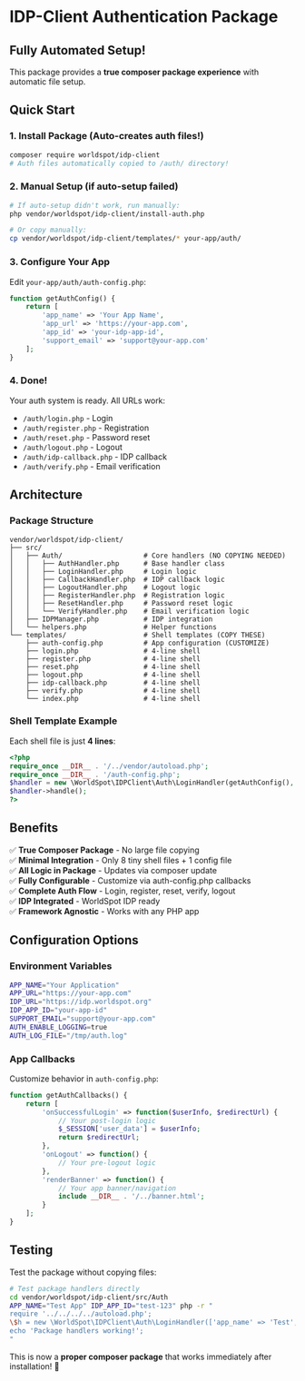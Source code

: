 # IDP-Client Authentication Package

## Fully Automated Setup! 

This package provides a **true composer package experience** with automatic file setup.

## Quick Start

### 1. Install Package (Auto-creates auth files!)
```bash
composer require worldspot/idp-client
# Auth files automatically copied to /auth/ directory!
```

### 2. Manual Setup (if auto-setup failed)
```bash
# If auto-setup didn't work, run manually:
php vendor/worldspot/idp-client/install-auth.php

# Or copy manually:
cp vendor/worldspot/idp-client/templates/* your-app/auth/
```

### 3. Configure Your App
Edit `your-app/auth/auth-config.php`:
```php
function getAuthConfig() {
    return [
        'app_name' => 'Your App Name',
        'app_url' => 'https://your-app.com', 
        'app_id' => 'your-idp-app-id',
        'support_email' => 'support@your-app.com'
    ];
}
```

### 4. Done! 
Your auth system is ready. All URLs work:
- `/auth/login.php` - Login
- `/auth/register.php` - Registration  
- `/auth/reset.php` - Password reset
- `/auth/logout.php` - Logout
- `/auth/idp-callback.php` - IDP callback
- `/auth/verify.php` - Email verification

## Architecture

### Package Structure
```
vendor/worldspot/idp-client/
├── src/
│   ├── Auth/                    # Core handlers (NO COPYING NEEDED)
│   │   ├── AuthHandler.php      # Base handler class
│   │   ├── LoginHandler.php     # Login logic
│   │   ├── CallbackHandler.php  # IDP callback logic  
│   │   ├── LogoutHandler.php    # Logout logic
│   │   ├── RegisterHandler.php  # Registration logic
│   │   ├── ResetHandler.php     # Password reset logic
│   │   └── VerifyHandler.php    # Email verification logic
│   ├── IDPManager.php           # IDP integration
│   └── helpers.php              # Helper functions
└── templates/                   # Shell templates (COPY THESE)
    ├── auth-config.php          # App configuration (CUSTOMIZE)
    ├── login.php                # 4-line shell
    ├── register.php             # 4-line shell  
    ├── reset.php                # 4-line shell
    ├── logout.php               # 4-line shell
    ├── idp-callback.php         # 4-line shell
    ├── verify.php               # 4-line shell
    └── index.php                # 4-line shell
```

### Shell Template Example
Each shell file is just **4 lines**:
```php
<?php
require_once __DIR__ . '/../vendor/autoload.php';
require_once __DIR__ . '/auth-config.php'; 
$handler = new \WorldSpot\IDPClient\Auth\LoginHandler(getAuthConfig(), getAuthCallbacks());
$handler->handle();
?>
```

## Benefits

✅ **True Composer Package** - No large file copying  
✅ **Minimal Integration** - Only 8 tiny shell files + 1 config file  
✅ **All Logic in Package** - Updates via composer update  
✅ **Fully Configurable** - Customize via auth-config.php callbacks  
✅ **Complete Auth Flow** - Login, register, reset, verify, logout  
✅ **IDP Integrated** - WorldSpot IDP ready  
✅ **Framework Agnostic** - Works with any PHP app

## Configuration Options

### Environment Variables
```bash
APP_NAME="Your Application"
APP_URL="https://your-app.com"
IDP_URL="https://idp.worldspot.org"  
IDP_APP_ID="your-app-id"
SUPPORT_EMAIL="support@your-app.com"
AUTH_ENABLE_LOGGING=true
AUTH_LOG_FILE="/tmp/auth.log"
```

### App Callbacks
Customize behavior in `auth-config.php`:
```php
function getAuthCallbacks() {
    return [
        'onSuccessfulLogin' => function($userInfo, $redirectUrl) {
            // Your post-login logic
            $_SESSION['user_data'] = $userInfo;
            return $redirectUrl;
        },
        'onLogout' => function() {
            // Your pre-logout logic  
        },
        'renderBanner' => function() {
            // Your app banner/navigation
            include __DIR__ . '/../banner.html';
        }
    ];
}
```

## Testing

Test the package without copying files:
```bash
# Test package handlers directly
cd vendor/worldspot/idp-client/src/Auth
APP_NAME="Test App" IDP_APP_ID="test-123" php -r "
require '../../../../autoload.php';
\$h = new \WorldSpot\IDPClient\Auth\LoginHandler(['app_name' => 'Test', 'app_id' => 'test']);
echo 'Package handlers working!';
"
```

This is now a **proper composer package** that works immediately after installation! 🚀
